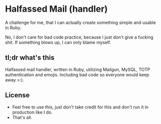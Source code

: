 # Halfassed Mail (handler)

A challenge for me, that I can actually create something simple and usable in Ruby.

No, I don't care for bad code practice, because I just don't give a fucking shit. If something blows up,
I can only blame myself.

## tl;dr what's this
Halfassed mail handler, written in Ruby, utilizing Mailgun, MySQL, TOTP authentication and emojis. Including bad code so everyone would keep away >:).

## License
* Feel free to use this, just don't take credit for this and don't run it in production like I do.
* That's all.
